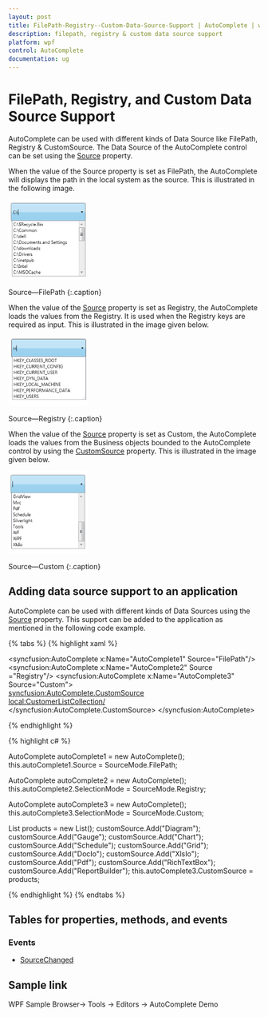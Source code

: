 ```yaml
---
layout: post
title: FilePath-Registry--Custom-Data-Source-Support | AutoComplete | wpf | Syncfusion
description: filepath, registry & custom data source support
platform: wpf
control: AutoComplete
documentation: ug
---
```


# FilePath, Registry, and Custom Data Source Support

AutoComplete can be used with different kinds of Data Source like FilePath, Registry & CustomSource. The Data 
Source of the AutoComplete control can be set using the [Source](https://help.syncfusion.com/cr/wpf/Syncfusion.Tools.Wpf~Syncfusion.Windows.Tools.Controls.AutoComplete~Source.html) property.

When the value of the Source property is set as FilePath, the AutoComplete will displays the path in the local 
system as the source. This is illustrated in the following image. 

![file path support](FilePath-Registry--Custom-Data-Source-Support_images/FilePath-Registry--Custom-Data-Source-Support_img1.png)

Source—FilePath
{:.caption}

When the value of the [Source](https://help.syncfusion.com/cr/wpf/Syncfusion.Tools.Wpf~Syncfusion.Windows.Tools.Controls.AutoComplete~Source.html) property is set as Registry, the AutoComplete loads the values from the Registry. It 
is used when the Registry keys are required as input. This is illustrated in the image given below.

![](FilePath-Registry--Custom-Data-Source-Support_images/FilePath-Registry--Custom-Data-Source-Support_img2.png)

Source—Registry
{:.caption}

When the value of the [Source](https://help.syncfusion.com/cr/wpf/Syncfusion.Tools.Wpf~Syncfusion.Windows.Tools.Controls.AutoComplete~Source.html) property is set as Custom, the AutoComplete loads the values from the Business objects 
bounded to the AutoComplete control by using the [CustomSource](https://help.syncfusion.com/cr/wpf/Syncfusion.Tools.Wpf~Syncfusion.Windows.Tools.Controls.AutoComplete~CustomSource.html) property. This is illustrated in the image given 
below.

![](FilePath-Registry--Custom-Data-Source-Support_images/FilePath-Registry--Custom-Data-Source-Support_img3.png)

Source—Custom
{:.caption}

## Adding data source support to an application

AutoComplete can be used with different kinds of Data Sources using the [Source](https://help.syncfusion.com/cr/wpf/Syncfusion.Tools.Wpf~Syncfusion.Windows.Tools.Controls.AutoComplete~Source.html) property. This support can be added 
to the application as mentioned in the following code example.

{% tabs %}
{% highlight xaml %}

<syncfusion:AutoComplete x:Name="AutoComplete1" Source="FilePath"/>
<syncfusion:AutoComplete x:Name="AutoComplete2" Source ="Registry"/>
<syncfusion:AutoComplete x:Name="AutoComplete3" Source="Custom">     
<syncfusion:AutoComplete.CustomSource>             
<local:CustomerListCollection/>     
</syncfusion:AutoComplete.CustomSource>
</syncfusion:AutoComplete>

{% endhighlight %}

{% highlight c# %}

AutoComplete autoComplete1 = new AutoComplete();
this.autoComplete1.Source = SourceMode.FilePath;

AutoComplete autoComplete2 = new AutoComplete();
this.autoComplete2.SelectionMode = SourceMode.Registry;

AutoComplete autoComplete3 = new AutoComplete();
this.autoComplete3.SelectionMode = SourceMode.Custom;

List<String> products = new List<String>();
customSource.Add("Diagram");
customSource.Add("Gauge");
customSource.Add("Chart");
customSource.Add("Schedule");
customSource.Add("Grid");
customSource.Add("DocIo");
customSource.Add("XlsIo");
customSource.Add("Pdf");
customSource.Add("RichTextBox");
customSource.Add("ReportBuilder");
this.autoComplete3.CustomSource = products;

{% endhighlight %}
{% endtabs %}

## Tables for properties, methods, and events

### Events

* [SourceChanged](https://help.syncfusion.com/cr/wpf/Syncfusion.Tools.Wpf~Syncfusion.Windows.Tools.Controls.AutoComplete~SourceChanged_EV.html)

## Sample link

WPF Sample Browser-> Tools -> Editors -> AutoComplete Demo
